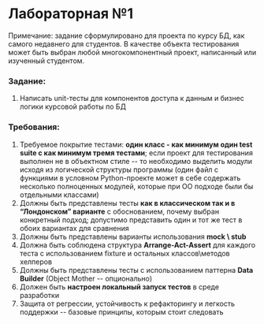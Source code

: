 # Лабораторная №1  

Примечание: задание сформулировано для проекта по курсу БД, как самого недавнего для студентов. В качестве
объекта тестирования может быть выбран любой многокомпонентный проект, написанный или изученный студентом.  

### Задание:
1. Написать unit-тесты для компонентов доступа к данным и бизнес логики курсовой работы по БД

### Требования:
1. Требуемое покрытие тестами: **один класс - как минимум один test suite с как минимум тремя тестами**; если проект
для тестирования выполнен не в объектном стиле -- то необходимо выделить модули исходя из логической
структуры программы (один файл с функциями в условном Python-проекте может в себе содержать несколько
полноценных модулей, которые при ОО подходе были бы отдельными классами)
2. Должны быть представлены тесты **как в классическом так и в “Лондонском” варианте** с обоснованием, почему
выбран конкретный подход; допустимо представить один и тот же тест в обоих вариантах для сравнения
3. Должны быть представлены варианты использования **mock \ stub**
4. Должна быть соблюдена структура **Arrange-Act-Assert** для каждого теста c использованием fixture и остальных
классов\методов хелперов
5. Должны быть представлены тесты с использованием паттерна **Data Builder** (Object Mother -- опционально)
6. Должен быть **настроен локальный запуск тестов** в среде разработки
7. Защита от регрессии, устойчивость к рефакторингу и легкость поддержки -- базовые принципы, которым стоит
следовать